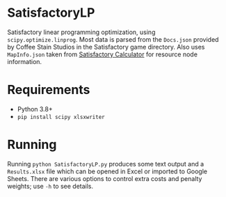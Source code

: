 # SatisfactoryLP
Satisfactory linear programming optimization, using `scipy.optimize.linprog`. Most data is parsed from the `Docs.json` provided by Coffee Stain Studios in the Satisfactory game directory. Also uses `MapInfo.json` taken from [Satisfactory Calculator](https://satisfactory-calculator.com/) for resource node information.

# Requirements
- Python 3.8+
- `pip install scipy xlsxwriter`

# Running
Running `python SatisfactoryLP.py` produces some text output and a `Results.xlsx` file which can be opened in Excel or imported to Google Sheets. There are various options to control extra costs and penalty weights; use `-h` to see details.
